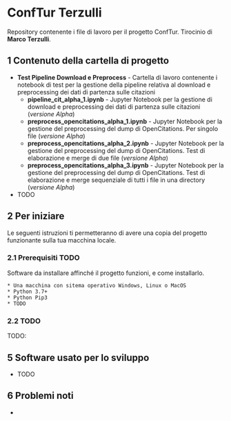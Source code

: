 # ConfTur Terzulli
Repository contenente i file di lavoro per il progetto ConfTur. Tirocinio di **Marco Terzulli**.

## 1 Contenuto della cartella di progetto
 * **Test Pipeline Download e Preprocess** - Cartella di lavoro contenente i notebook di test per la gestione della pipeline relativa al download e preprocessing dei dati di partenza sulle citazioni
	*  **pipeline_cit_alpha_1.ipynb** - Jupyter Notebook per la gestione di download e preprocessing dei dati di partenza sulle citazioni (*versione Alpha*)
	*  **preprocess_opencitations_alpha_1.ipynb** - Jupyter Notebook per la gestione del preprocessing del dump di OpenCitations. Per singolo file (*versione Alpha*)
	*  **preprocess_opencitations_alpha_2.ipynb** - Jupyter Notebook per la gestione del preprocessing del dump di OpenCitations. Test di elaborazione e merge di due file (*versione Alpha*)
	*  **preprocess_opencitations_alpha_3.ipynb** - Jupyter Notebook per la gestione del preprocessing del dump di OpenCitations. Test di elaborazione e merge sequenziale di tutti i file in una directory (*versione Alpha*)
 * TODO
 
 
## 2 Per iniziare

Le seguenti istruzioni ti permetteranno di avere una copia del progetto funzionante sulla tua macchina locale.

### 2.1 Prerequisiti TODO

Software da installare affinché il progetto funzioni, e come installarlo.

```
* Una macchina con sitema operativo Windows, Linux o MacOS
* Python 3.7+
* Python Pip3
* TODO
```

### 2.2 TODO

TODO: <br />



## 5 Software usato per lo sviluppo
* TODO

## 6 Problemi noti

* 
